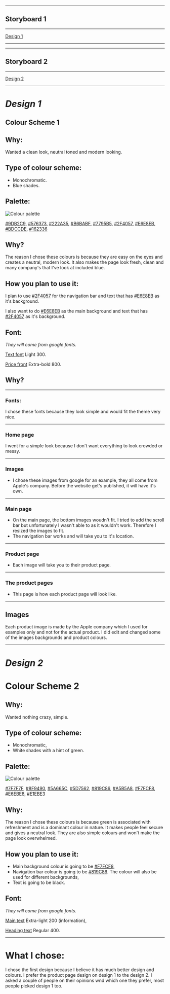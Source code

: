 
---
## **Storyboard 1**
---
[Design 1](https://acrobat.adobe.com/link/track?uri=urn:aaid:scds:US:eeee9e5b-9554-3877-9474-a95286a20f21)

---
---
## **Storyboard 2**
---
[Design 2](https://acrobat.adobe.com/link/review?uri=urn:aaid:scds:US:623d0417-5b03-3357-a864-2ef10454b5e9)

---
# _**Design 1**_

## Colour Scheme 1

## **Why:**

Wanted a clean look, neutral toned and modern looking.

## **Type of colour scheme:**

- Monochromatic.
- Blue shades. 

## **Palette:**

![Colour palette](img/colour1small.png)

[#9DB2C9](https://www.google.com/search?q=%239db2c9&rlz=1C1GCEA_enGB984GB984&ei=PVLlYdqaDYfZgAaD7qLoBQ&ved=0ahUKEwiarfrQ1rj1AhWHLMAKHQO3CF0Q4dUDCA4&uact=5&oq=%239db2c9&gs_lcp=Cgdnd3Mtd2l6EANKBAhBGAFKBAhGGABQAFgAYNywImgEcAB4AIABAIgBAJIBAJgBAMABAQ&sclient=gws-wiz&safe=active&ssui=on), [#576373](https://www.google.com/search?q=%23576373&rlz=1C1GCEA_enGB984GB984&ei=P1TlYaKTB5CQ8gLMlI-QDw&ved=0ahUKEwjiroDG2Lj1AhUQiFwKHUzKA_IQ4dUDCA4&uact=5&oq=%23576373&gs_lcp=Cgdnd3Mtd2l6EANKBAhBGAFKBAhGGABQAFgAYI0EaAFwAHgAgAEAiAEAkgEAmAEAwAEB&sclient=gws-wiz&safe=active&ssui=on), [#222A35](https://www.google.com/search?q=%23222A35&rlz=1C1GCEA_enGB984GB984&oq=%23222a35&aqs=chrome.0.69i59j0i30j0i30i395.4159j1j7&sourceid=chrome&ie=UTF-8&safe=active&ssui=on), [#B6BABF](https://www.google.com/search?q=%23b6babf&rlz=1C1GCEA_enGB984GB984&oq=%23b6babf&aqs=chrome..69i57.6529j1j7&sourceid=chrome&ie=UTF-8&safe=active&ssui=on), [#7795B5](https://www.google.com/search?q=%237795b5&rlz=1C1GCEA_enGB984GB984&oq=%237795b5&aqs=chrome..69i57.6660j0j7&sourceid=chrome&ie=UTF-8&safe=active&ssui=on), [#2F4057](https://www.google.com/search?q=%232f4057&rlz=1C1GCEA_enGB984GB984&oq=%232f4057&aqs=chrome..69i57.6631j1j7&sourceid=chrome&ie=UTF-8&safe=active&ssui=on), [#E6E8EB](https://www.google.com/search?q=%23e6e8eb&rlz=1C1GCEA_enGB984GB984&oq=%23e6e8eb&aqs=chrome.0.69i59j0i30i395j69i60.11255j1j7&sourceid=chrome&ie=UTF-8&safe=active&ssui=on), [#BDCCDE](https://www.google.com/search?q=%23bdccde&rlz=1C1GCEA_enGB984GB984&oq=%23bdccde&aqs=chrome..69i57.4761j0j7&sourceid=chrome&ie=UTF-8&safe=active&ssui=on), [#162336](https://www.google.com/search?q=%23162336&rlz=1C1GCEA_enGB984GB984&oq=%23162336&aqs=chrome..69i57.6241j0j7&sourceid=chrome&ie=UTF-8&safe=active&ssui=on)
 
## **Why?** 
The reason I chose these colours is because they are easy on the eyes and creates a neutral, modern look. It also makes the page look fresh, clean and many company's that I've look at included blue.  

## **How you plan to use it:**

I plan to use [#2F4057](https://www.google.com/search?q=%232f4057&rlz=1C1GCEA_enGB984GB984&oq=%232f4057&aqs=chrome..69i57.6631j1j7&sourceid=chrome&ie=UTF-8&safe=active&ssui=on) for the navigation bar and text that has [#E6E8EB](https://www.google.com/search?q=%23e6e8eb&rlz=1C1GCEA_enGB984GB984&oq=%23e6e8eb&aqs=chrome.0.69i59j0i30i395j69i60.11255j1j7&sourceid=chrome&ie=UTF-8&safe=active&ssui=on) as it's background.

I also want to do [#E6E8EB](https://www.google.com/search?q=%23e6e8eb&rlz=1C1GCEA_enGB984GB984&oq=%23e6e8eb&aqs=chrome.0.69i59j0i30i395j69i60.11255j1j7&sourceid=chrome&ie=UTF-8&safe=active&ssui=on) as the main background and text that has [#2F4057](https://www.google.com/search?q=%232f4057&rlz=1C1GCEA_enGB984GB984&oq=%232f4057&aqs=chrome..69i57.6631j1j7&sourceid=chrome&ie=UTF-8&safe=active&ssui=on) as it's background.

## **Font:**

*They will come from google fonts.*

[Text font](https://fonts.google.com/specimen/Work+Sans) Light 300.

[Price front](https://fonts.google.com/specimen/Nanum+Gothic) Extra-bold 800.

## **Why?** 
---
### **Fonts:**
I chose these fonts because they look simple and would fit the theme very nice.

---
### **Home page** 
I went for a simple look because I don't want everything to look crowded or messy.

---
### **Images**
- I chose these images from google for an example, they all come from Apple's company. Before the website get's published, it will have it's own.

---
### **Main page**
- On the main page, the bottom images woudn't fit. I tried to add the scroll bar but unfortunately I wasn't able to as it wouldn't work. Therefore I resized the images to fit.
- The navigation bar works and will take you to it's location.

---
### **Product page**
- Each image will take you to their product page.

---
### **The product pages**
- This page is how each product page will look like.
---

## **Images**
Each product image is made by the Apple company which I used for examples only and not for the actual product. I did edit and changed some of the images backgrounds and product colours. 

---
# _**Design 2**_

# Colour Scheme 2

## **Why:**
Wanted nothing crazy, simple.

## **Type of colour scheme:**
- Monochromatic,
- White shades with a hint of green.
## **Palette:**

![Colour palette](img/colour2small.png)

[#7F7F7F](https://www.google.com/search?q=%237f7f7f&rlz=1C1GCEA_enGB984GB984&ei=A_XfYZXMG4yV8gKL7YCIBA&ved=0ahUKEwjV2e-Cua71AhWMilwKHYs2AEEQ4dUDCA4&uact=5&oq=%237f7f7f&gs_lcp=Cgdnd3Mtd2l6EAMyBQgAEIAEMgUIABCABDIECAAQHjIECAAQHjIECAAQHjIGCAAQChAeMgQIABAeMgQIABAeMgQIABAeMgQIABAeSgQIQRgASgQIRhgAUABYAGDIBGgAcAB4AIABPYgBPZIBATGYAQCgAQKgAQHAAQE&sclient=gws-wiz&safe=active&ssui=on), [#8F9490](https://www.google.com/search?q=%238f9490&rlz=1C1GCEA_enGB984GB984&ei=VizpYezCD4jVkwWGwYawDQ&ved=0ahUKEwjsxZyGg8D1AhWI6qQKHYagAdYQ4dUDCA4&uact=5&oq=%238f9490&gs_lcp=Cgdnd3Mtd2l6EAM6BwgAEEcQsANKBAhBGABKBAhGGABQ9QdY9QdgpS5oAXACeACAATWIATWSAQExmAEAoAEByAEEwAEB&sclient=gws-wiz&safe=active&ssui=on), [#5A665C](https://www.google.com/search?q=%235a665c&rlz=1C1GCEA_enGB984GB984&ei=ZyzpYYKEI4_XkwX3pp-IDw&ved=0ahUKEwjC072Og8D1AhWP66QKHXfTB_EQ4dUDCA4&uact=5&oq=%235a665c&gs_lcp=Cgdnd3Mtd2l6EANKBAhBGAFKBAhGGABQhAZYhAZg4gdoAXAAeACAATSIATSSAQExmAEAoAEBwAEB&sclient=gws-wiz&safe=active&ssui=on), [#5D7562](https://www.google.com/search?q=%235d7562&rlz=1C1GCEA_enGB984GB984&oq=%235d7562&aqs=chrome..69i57.5978j0j7&sourceid=chrome&ie=UTF-8&safe=active&ssui=on), [#819C86](https://www.google.com/search?q=%23819c86&rlz=1C1GCEA_enGB984GB984&oq=%23819c86&aqs=chrome..69i57.6745j0j7&sourceid=chrome&ie=UTF-8&safe=active&ssui=on), [#A5B5A8](https://www.google.com/search?q=%23a5b5a8&rlz=1C1GCEA_enGB984GB984&oq=%23a5b5a8&aqs=chrome..69i57.6567j0j7&sourceid=chrome&ie=UTF-8&safe=active&ssui=on), [#F7FCF8](https://www.google.com/search?q=%23f7fcf8&rlz=1C1GCEA_enGB984GB984&ei=kizpYaGUE6_isAfN2oGwDg&ved=0ahUKEwihpe6ig8D1AhUvMewKHU1tAOYQ4dUDCA4&uact=5&oq=%23f7fcf8&gs_lcp=Cgdnd3Mtd2l6EANKBAhBGAFKBAhGGABQiQpYiQpgwwtoAXAAeACAAT2IAT2SAQExmAEAoAEBwAEB&sclient=gws-wiz&safe=active&ssui=on), [#E6EBE8](https://www.google.com/search?q=%23e6ebe8&rlz=1C1GCEA_enGB984GB984&ei=GDfpYfrIIs-igQaf45aACQ&ved=0ahUKEwj6tMqnjcD1AhVPUcAKHZ-xBZAQ4dUDCA4&uact=5&oq=%23e6ebe8&gs_lcp=Cgdnd3Mtd2l6EANKBAhBGAFKBAhGGABQAFgAYJIGaAFwAHgAgAEAiAEAkgEAmAEAwAEB&sclient=gws-wiz&safe=active&ssui=on), [#E1EBE3](https://www.google.com/search?q=%23E1EBE3&rlz=1C1GCEA_enGB984GB984&oq=%23e1ebe3&aqs=chrome.0.69i59.7020j0j7&sourceid=chrome&ie=UTF-8&safe=active&ssui=on)

## **Why:**
The reason I chose these colours is because green is associated with refreshment and is a dominant colour in nature. It makes people feel secure and gives a neutral look. They are also simple colours and won't make the page look overwhelmed.

## **How you plan to use it:**

- Main background colour is going to be [#F7FCF8](https://www.google.com/search?q=%23F7FCF8&rlz=1C1GCEA_enGB984GB984&ei=mPbfYa6eCZqA8gKk85rQCA&ved=0ahUKEwiuyuzDuq71AhUagFwKHaS5BooQ4dUDCA4&uact=5&oq=%23F7FCF8&gs_lcp=Cgdnd3Mtd2l6EANKBAhBGABKBAhGGABQAFgAYNwDaABwAHgAgAFZiAFZkgEBMZgBAKABAqABAcABAQ&sclient=gws-wiz&safe=active&ssui=on),
- Navigation bar colour is going to be [#819C86](https://www.google.com/search?q=%23819c86&rlz=1C1GCEA_enGB984GB984&oq=%23819c86&aqs=chrome..69i57.6745j0j7&sourceid=chrome&ie=UTF-8&safe=active&ssui=on). The colour will also be used for different backgrounds,
- Text is going to be black.


## **Font:**

*They will come from google fonts.*

[Main text](https://fonts.google.com/specimen/Mulish) Extra-light 200 (information),

[Heading text](https://fonts.google.com/specimen/Acme#standard-styles) Regular 400.

---

# **What I chose:**
I chose the first design because I believe it has much better design and colours. I prefer the product page design on design 1 to the design 2.
I asked a couple of people on their opinions wnd which one they prefer, most people picked design 1 too.

